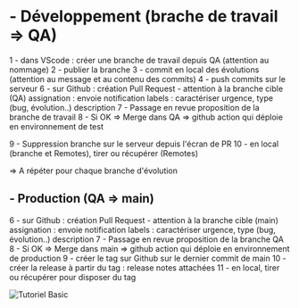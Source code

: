 # - Développement (brache de travail => QA)

1 - dans VScode : créer une branche de travail depuis QA (attention au nommage)
2 - publier la branche
3 - commit en local des évolutions (attention au message et au contenu des commits)
4 - push commits sur le serveur
6 - sur Github : création Pull Request - attention à la branche cible (QA)
assignation : envoie notification
labels : caractériser urgence, type (bug, évolution..)
description
7 - Passage en revue proposition de la branche de travail
8 - Si OK => Merge dans QA => github action qui déploie en environnement de test

9 - Suppression branche sur le serveur depuis l'écran de PR
10 - en local (branche et Remotes), tirer ou récupérer (Remotes)

=> A répéter pour chaque branche d'évolution

## - Production (QA => main) 

6 - sur Github : création Pull Request - attention à la branche cible (main)
assignation : envoie notification
labels : caractériser urgence, type (bug, évolution..)
description
7 - Passage en revue proposition de la branche QA
8 - Si OK => Merge dans main => github action qui déploie en environnement de production
9 - créer le tag sur Github sur le dernier commit de main
10 - créer la release à partir du tag : release notes attachées
11 - en local, tirer ou récupérer pour disposer du tag

![Tutoriel Basic](/img/Capture_tutoriel.png)



